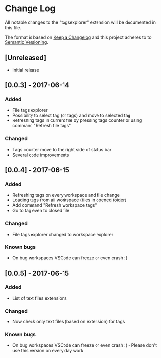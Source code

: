 # Change Log
All notable changes to the "tagsexplorer" extension will be documented in this file.

The format is based on [Keep a Changelog](http://keepachangelog.com/) and this project adheres to to [Semantic Versioning](http://semver.org).

## [Unreleased]
- Initial release

## [0.0.3] - 2017-06-14
### Added
- File tags explorer
- Possibility to select tag (or tags) and move to selected tag
- Refreshing tags in current file by pressing tags counter or using command "Refresh file tags"

### Changed
- Tags counter move to the right side of status bar
- Several code improvements

## [0.0.4] - 2017-06-15
### Added
- Refreshing tags on every workspace and file change
- Loading tags from all workspace (files in opened folder)
- Add command "Refresh workspace tags"
- Go to tag even to closed file

### Changed
- File tags explorer changed to workspace explorer

### Known bugs
- On bug workspaces VSCode can freeze or even crash :(

## [0.0.5] - 2017-06-15
### Added
- List of text files extensions

### Changed
- Now check only text files (based on extension) for tags

### Known bugs
- On bug workspaces VSCode can freeze or even crash :( - Please don't use this version on every day work